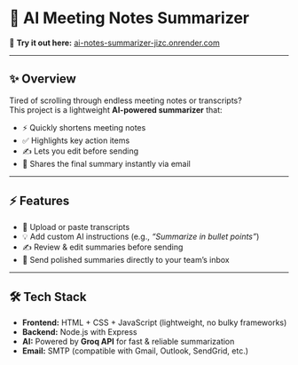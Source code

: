 # 📝 AI Meeting Notes Summarizer  

🚀 **Try it out here:** [ai-notes-summarizer-jizc.onrender.com](https://ai-notes-summarizer-jizc.onrender.com)  

---

## ✨ Overview  
Tired of scrolling through endless meeting notes or transcripts?  
This project is a lightweight **AI-powered summarizer** that:  

- ⚡ Quickly shortens meeting notes  
- ✅ Highlights key action items  
- ✍️ Lets you edit before sending  
- 📧 Shares the final summary instantly via email  

---

## ⚡ Features  
- 📂 Upload or paste transcripts  
- 💡 Add custom AI instructions (e.g., *“Summarize in bullet points”*)  
- ✍️ Review & edit summaries before sending  
- 📧 Send polished summaries directly to your team’s inbox  

---

## 🛠 Tech Stack  
- **Frontend:** HTML + CSS + JavaScript (lightweight, no bulky frameworks)  
- **Backend:** Node.js with Express  
- **AI:** Powered by **Groq API** for fast & reliable summarization  
- **Email:** SMTP (compatible with Gmail, Outlook, SendGrid, etc.)  
